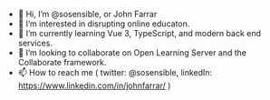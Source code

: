 - 👋 Hi, I’m @sosensible, or John Farrar
- 👀 I’m interested in disrupting online educaton.
- 🌱 I’m currently learning Vue 3, TypeScript, and modern back end services.
- 💞️ I’m looking to collaborate on Open Learning Server and the Collaborate framework.
- 📫 How to reach me ( twitter: @sosensible, linkedIn: https://www.linkedin.com/in/johnfarrar/ )

<!---
sosensible/sosensible is a ✨ special ✨ repository because its `README.md` (this file) appears on your GitHub profile.
You can click the Preview link to take a look at your changes.
--->
